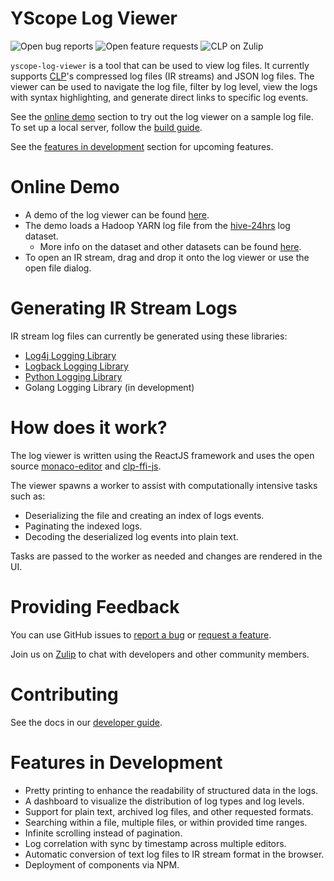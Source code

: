 # YScope Log Viewer

![Open bug reports][bugs-shield]
![Open feature requests][feature-requests-shield]
![CLP on Zulip][zulip-shield]

`yscope-log-viewer` is a tool that can be used to view log files. It currently
supports [CLP][clp-repo]'s compressed log files (IR streams) and JSON log files.
The viewer can be used to navigate the log file, filter by log level, view the
logs with syntax highlighting, and generate direct links to specific log events.

See the [online demo](#online-demo) section to try out the log viewer on a
sample log file. To set up a local server, follow the
[build guide](docs/dev-guide/building.md).

See the [features in development](#features-in-development) section for upcoming
features.

# Online Demo

* A demo of the log viewer can be found [here][online-demo].
* The demo loads a Hadoop YARN log file from the [hive-24hrs] log dataset.
  * More info on the dataset and other datasets can be found [here][datasets].
* To open an IR stream, drag and drop it onto the log viewer or use the open
  file dialog.

# Generating IR Stream Logs

IR stream log files can currently be generated using these libraries:

* [Log4j Logging Library][log4j1-appenders]
* [Logback Logging Library][logback-appenders]
* [Python Logging Library][clp-loglib-py]
* Golang Logging Library (in development)

# How does it work?

The log viewer is written using the ReactJS framework and uses the open source
[monaco-editor] and [clp-ffi-js].

The viewer spawns a worker to assist with computationally intensive tasks such
as:

* Deserializing the file and creating an index of logs events.
* Paginating the indexed logs.
* Decoding the deserialized log events into plain text.

Tasks are passed to the worker as needed and changes are rendered in the UI.

# Providing Feedback

You can use GitHub issues to [report a bug][report-bug] or
[request a feature][request-feature].

Join us on [Zulip][zulip] to chat with developers and other community members.

# Contributing

See the docs in our [developer guide](docs/dev-guide).

# Features in Development

* Pretty printing to enhance the readability of structured data in the logs.
* A dashboard to visualize the distribution of log types and log levels.
* Support for plain text, archived log files, and other requested formats.
* Searching within a file, multiple files, or within provided time ranges.
* Infinite scrolling instead of pagination.
* Log correlation with sync by timestamp across multiple editors.
* Automatic conversion of text log files to IR stream format in the browser.
* Deployment of components via NPM.

[bugs-shield]: https://img.shields.io/github/issues/y-scope/yscope-log-viewer/bug?label=bugs
[clp-ffi-js]: https://github.com/y-scope/clp-ffi-js
[clp-loglib-py]: https://github.com/y-scope/clp-loglib-py
[clp-repo]: https://github.com/y-scope/clp
[datasets]: https://docs.yscope.com/clp/main/user-guide/resources-datasets
[feature-requests-shield]: https://img.shields.io/github/issues/y-scope/yscope-log-viewer/enhancement?label=feature-requests
[hive-24hrs]: https://zenodo.org/record/7094921#.Y5JbH33MKHs
[log4j1-appenders]: https://github.com/y-scope/log4j1-appenders
[logback-appenders]: https://github.com/y-scope/logback-appenders
[monaco-editor]: https://microsoft.github.io/monaco-editor/
[online-demo]: https://yscope.com/log-viewer?filePath=https://yscope.s3.us-east-2.amazonaws.com/sample-logs/yarn-ubuntu-resourcemanager-ip-172-31-17-135.log.1.clp.zst
[report-bug]: https://github.com/y-scope/yscope-log-viewer/issues/new?labels=bug&template=bug-report.yml
[request-feature]: https://github.com/y-scope/yscope-log-viewer/issues/new?labels=enhancement&template=feature-request.yml
[zulip]: https://yscope-clp.zulipchat.com/
[zulip-shield]: https://img.shields.io/badge/zulip-yscope--clp%20chat-1888FA?logo=zulip

